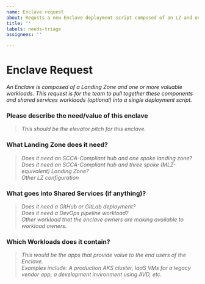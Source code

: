 ```yaml
---
name: Enclave request
about: Requsts a new Enclave deployment script composed of an LZ and one or more valuable workloads.
title: ''
labels: needs-triage
assignees: ''

---
```


# Enclave Request
_An Enclave is composed of a Landing Zone and one or more valuable workloads.  This request is for the team to pull together these components and shared services workloads (optional) into a single deployment script._

### Please describe the need/value of this enclave
>_This should be the elevator pitch for this enclave._

### What Landing Zone does it need?
>_Does it need an SCCA-Compliant hub and one spoke landing zone?_  
>_Does it need an SCCA-Compliant hub and three spoke (MLZ-equivalent) Landing Zone?_  
>_Other LZ configuration_

### What goes into Shared Services (if anything)?
>_Does it need a GitHub or GitLab deployment?_  
>_Does it need a DevOps pipeline workload?_  
>_Other workload that the enclave owners are making available to workload owners._

### Which Workloads does it contain?
>_This would be the apps that provide value to the end users of the Enclave._  
>_Examples include: A production AKS cluster, IaaS VMs for a legacy vendor app, a development invironment using AVD, etc._  


